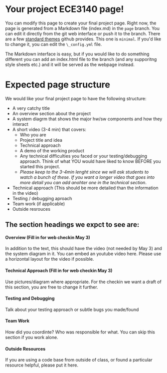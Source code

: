 # Your project ECE3140 page!

You can modify this page to create your final project page. Right now, the page is generated from a Markdown file (index.md) in the `page` branch. You can edit it directly from the git web interface or push it to the branch. There are a few [standard themes](https://pages.github.com/themes/) github provides. This one is `minimal`. If you'd like to change it, you can edit the `\_config.yml` file.

The Markdown interface is easy, but if you would like to do something different you can add an index.html file to the branch (and any supporitng style sheets etc.) and it will be served as the webpage instead. 

# Expected page structure 

We would like your final project page to have the following structure:
- A very catchy title
- An overview section about the project
- A system diagrm that shows the major hw/sw components and how they interact 
- A short video (3-4 min) that covers:
  - Who you are
  - Project title and idea
  - Technical approach
  - A demo of the working product
  - Any technical difficulties you faced or your testing/debugging approach. Think of what YOU would have liked to know BEFORE you started this project.
  - _Please keep to the 3-4min lenght since we will ask students to watch a bunch of these. If you want a longer video that goes into more detail you can add anohter one in the technical section_. 
- Technical approach (This should be more detailed than the information in the video)
- Testing / debugging aproach
- Team work (if applicable)
- Outside resrouces

## The section headings we expct to see are:

#### Overview (Fill in for web checkin May 3)
In addition to the text, this should have the video (not needed by May 3) and the system diagram in it. You can embed an youtube video here. Please use a horizontal layout for the video if possible. 
#### Technical Approach (Fill in for web checkin May 3)
Use pictures/diagram where appropriate. For the checkin we want a draft of this section, you are free to change it further. 
#### Testing and Debugging
Talk about your testing approach or subtle bugs you made/found
#### Team Work 
How did you coordinte? Who was responsible for what. You can skip this section if you work alone. 
#### Outside Resources
If you are using a code base from outside of class, or found a particular resource helpful, please put it here. 




